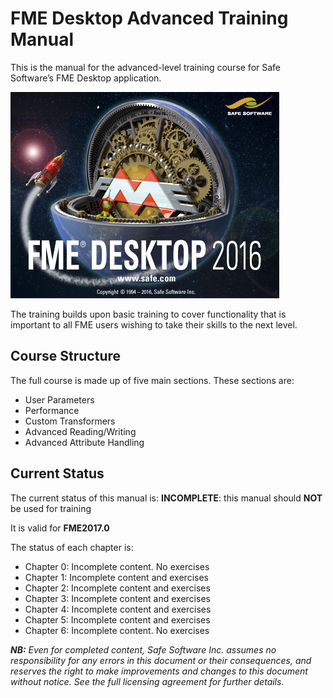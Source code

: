 # FME Desktop Advanced Training Manual #

This is the manual for the advanced-level training course for Safe Software’s FME Desktop application.

<!--This file duplicates a little of the content to follow, but is added here because the content of this file is used for the landing page on GitBook-->

![](./DesktopAdvanced0Introduction/Images/Img0.0.FMEAboutScreen.png)

The training builds upon basic training to cover functionality that is important to all FME users wishing to take their skills to the next level.

## Course Structure ##

The full course is made up of five main sections. These sections are:

- User Parameters
- Performance
- Custom Transformers
- Advanced Reading/Writing
- Advanced Attribute Handling

## Current Status ##

The current status of this manual is: **INCOMPLETE**: this manual should **NOT** be used for training

It is valid for **FME2017.0**

The status of each chapter is:

- Chapter 0: Incomplete content. No exercises
- Chapter 1: Incomplete content and exercises
- Chapter 2: Incomplete content and exercises
- Chapter 3: Incomplete content and exercises
- Chapter 4: Incomplete content and exercises
- Chapter 5: Incomplete content and exercises
- Chapter 6: Incomplete content. No exercises
 
***NB:*** *Even for completed content, Safe Software Inc. assumes no responsibility for any errors in this document or their consequences, and reserves the right to make improvements and changes to this document without notice. See the full licensing agreement for further details.*
